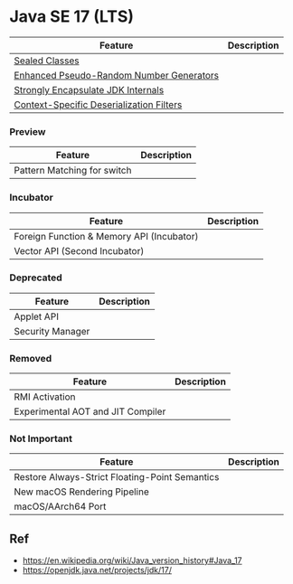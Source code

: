 # Java SE 17 (LTS)

Feature                                                                                                               | Description
----------------------------------------------------------------------------------------------------------------------|-------------
[Sealed Classes](https://github.com/shamy1st/java-sealed-class)                                                       | 
[Enhanced Pseudo-Random Number Generators](https://github.com/shamy1st/java-random-number-generator#java-17)          | 
[Strongly Encapsulate JDK Internals](https://github.com/shamy1st/java-strongly-encapsulate-jdk-internals#java-17)     | 
[Context-Specific Deserialization Filters](https://github.com/shamy1st/java-context-specific-deserialization-filters) | 

### Preview

Feature                              | Description
-------------------------------------|-------------
Pattern Matching for switch          | 

### Incubator

Feature                                        | Description
-----------------------------------------------|-------------
Foreign Function & Memory API (Incubator)      | 
Vector API (Second Incubator)                  | 

### Deprecated

Feature             | Description
--------------------|-------------
Applet API          | 
Security Manager    | 

### Removed

Feature                           | Description
----------------------------------|-------------
RMI Activation                    | 
Experimental AOT and JIT Compiler | 

### Not Important

Feature                                        | Description
-----------------------------------------------|-------------
Restore Always-Strict Floating-Point Semantics | 
New macOS Rendering Pipeline                   | 
macOS/AArch64 Port                             | 

## Ref
* https://en.wikipedia.org/wiki/Java_version_history#Java_17
* https://openjdk.java.net/projects/jdk/17/
